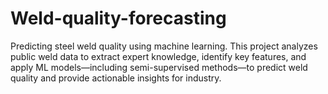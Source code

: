 # Weld-quality-forecasting
Predicting steel weld quality using machine learning. This project analyzes public weld data to extract expert knowledge, identify key features, and apply ML models—including semi-supervised methods—to predict weld quality and provide actionable insights for industry.
